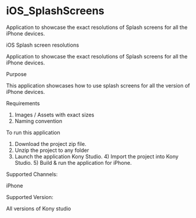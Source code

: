 # iOS_SplashScreens
Application to showcase the exact resolutions of Splash screens for all the iPhone devices.

iOS Splash screen resolutions

Application to showcase the exact resolutions of Splash screens for all the iPhone devices.

Purpose

This application showcases how to use splash screens for all the version of iPhone devices.

Requirements
1) Images / Assets with exact sizes
2) Naming convention

To run this application

1) Download the project zip file.                                                                                                    
2) Unzip the project to any folder                                                                                                   
3) Launch the application Kony Studio.                                                                                                4) Import the project into Kony Studio.                                                                                               5) Build & run the application for iPhone.                                                                                           

Supported Channels:

iPhone 

Supported Version:

All versions of Kony studio

